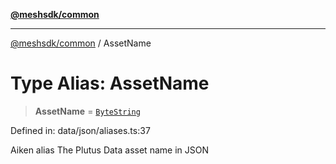 [**@meshsdk/common**](../README.md)

***

[@meshsdk/common](../globals.md) / AssetName

# Type Alias: AssetName

> **AssetName** = [`ByteString`](ByteString.md)

Defined in: data/json/aliases.ts:37

Aiken alias
The Plutus Data asset name in JSON
